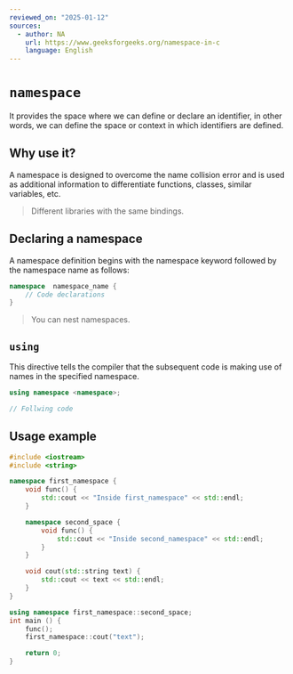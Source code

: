 ```yaml
---
reviewed_on: "2025-01-12"
sources:
  - author: NA
    url: https://www.geeksforgeeks.org/namespace-in-c
    language: English
---
```


# `namespace`

It provides the space where we can define or declare an identifier, in other words, we can define the space or context in which identifiers are defined.

## Why use it?

A namespace is designed to overcome the name collision error and is used as additional information to differentiate functions, classes, similar variables, etc.

> Different libraries with the same bindings.

## Declaring a namespace

A namespace definition begins with the namespace keyword followed by the namespace name as follows:

```c++
namespace  namespace_name {
	// Code declarations
}
```

> You can nest namespaces.

## `using`

This directive tells the compiler that the subsequent code is making use of names in the specified namespace.

```c++
using namespace <namespace>;

// Follwing code
```

## Usage example

```c++
#include <iostream>
#include <string>

namespace first_namespace {
	void func() {
		std::cout << "Inside first_namespace" << std::endl;
	}

	namespace second_space {
		void func() {
			std::cout << "Inside second_namespace" << std::endl;
		}
	}

	void cout(std::string text) {
		std::cout << text << std::endl;
	}
}

using namespace first_namespace::second_space;
int main () {
	func();
	first_namespace::cout("text");

	return 0;
}
```
